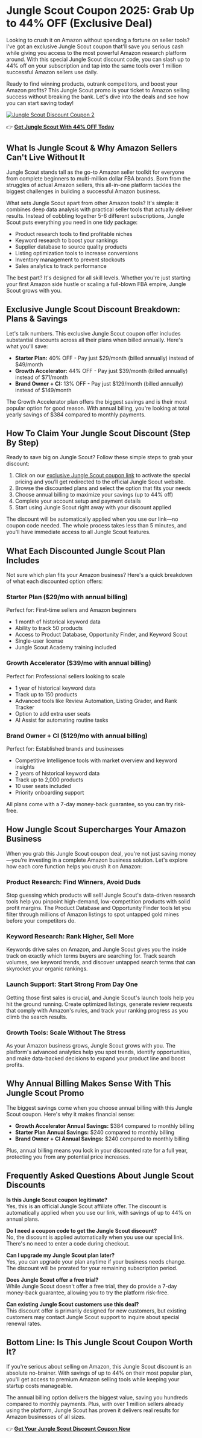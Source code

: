 # Jungle Scout Coupon 2025: Grab Up to 44% OFF (Exclusive Deal)

Looking to crush it on Amazon without spending a fortune on seller tools? I've got an exclusive Jungle Scout coupon that'll save you serious cash while giving you access to the most powerful Amazon research platform around. With this special Jungle Scout discount code, you can slash up to 44% off on your subscription and tap into the same tools over 1 million successful Amazon sellers use daily.

Ready to find winning products, outrank competitors, and boost your Amazon profits? This Jungle Scout promo is your ticket to Amazon selling success without breaking the bank. Let's dive into the deals and see how you can start saving today!

[![Jungle Scout Discount Coupon 2](https://res.cloudinary.com/drzqec0oi/image/upload/v1747035925/Jungle_Scout_Discount_Coupon_2_h8nwv6.jpg)](https://get.junglescout.com/affinco)

👉 [**Get Jungle Scout With 44% OFF Today**](https://get.junglescout.com/affinco)

## What Is Jungle Scout & Why Amazon Sellers Can't Live Without It

Jungle Scout stands tall as the go-to Amazon seller toolkit for everyone from complete beginners to multi-million dollar FBA brands. Born from the struggles of actual Amazon sellers, this all-in-one platform tackles the biggest challenges in building a successful Amazon business.

What sets Jungle Scout apart from other Amazon tools? It's simple: it combines deep data analysis with practical seller tools that actually deliver results. Instead of cobbling together 5-6 different subscriptions, Jungle Scout puts everything you need in one tidy package:

- Product research tools to find profitable niches  
- Keyword research to boost your rankings  
- Supplier database to source quality products  
- Listing optimization tools to increase conversions  
- Inventory management to prevent stockouts  
- Sales analytics to track performance  

The best part? It's designed for all skill levels. Whether you're just starting your first Amazon side hustle or scaling a full-blown FBA empire, Jungle Scout grows with you.

## Exclusive Jungle Scout Discount Breakdown: Plans & Savings

Let's talk numbers. This exclusive Jungle Scout coupon offer includes substantial discounts across all their plans when billed annually. Here's what you'll save:

- **Starter Plan:** 40% OFF - Pay just $29/month (billed annually) instead of $49/month  
- **Growth Accelerator:** 44% OFF - Pay just $39/month (billed annually) instead of $71/month  
- **Brand Owner + CI:** 13% OFF - Pay just $129/month (billed annually) instead of $149/month  

The Growth Accelerator plan offers the biggest savings and is their most popular option for good reason. With annual billing, you're looking at total yearly savings of $384 compared to monthly payments.

## How To Claim Your Jungle Scout Discount (Step By Step)

Ready to save big on Jungle Scout? Follow these simple steps to grab your discount:

1. Click on our [exclusive Jungle Scout coupon link](https://get.junglescout.com/affinco) to activate the special pricing and you’ll get redirected to the official Jungle Scout website.  
2. Browse the discounted plans and select the option that fits your needs  
3. Choose annual billing to maximize your savings (up to 44% off)  
4. Complete your account setup and payment details  
5. Start using Jungle Scout right away with your discount applied  

The discount will be automatically applied when you use our link—no coupon code needed. The whole process takes less than 5 minutes, and you'll have immediate access to all Jungle Scout features.

## What Each Discounted Jungle Scout Plan Includes

Not sure which plan fits your Amazon business? Here's a quick breakdown of what each discounted option offers:

### Starter Plan ($29/mo with annual billing)  
Perfect for: First-time sellers and Amazon beginners  

- 1 month of historical keyword data  
- Ability to track 50 products  
- Access to Product Database, Opportunity Finder, and Keyword Scout  
- Single-user license  
- Jungle Scout Academy training included  

### Growth Accelerator ($39/mo with annual billing)  
Perfect for: Professional sellers looking to scale  

- 1 year of historical keyword data  
- Track up to 150 products  
- Advanced tools like Review Automation, Listing Grader, and Rank Tracker  
- Option to add extra user seats  
- AI Assist for automating routine tasks  

### Brand Owner + CI ($129/mo with annual billing)  
Perfect for: Established brands and businesses  

- Competitive Intelligence tools with market overview and keyword insights  
- 2 years of historical keyword data  
- Track up to 2,000 products  
- 10 user seats included  
- Priority onboarding support  

All plans come with a 7-day money-back guarantee, so you can try risk-free.

## How Jungle Scout Supercharges Your Amazon Business

When you grab this Jungle Scout coupon deal, you're not just saving money—you’re investing in a complete Amazon business solution. Let's explore how each core function helps you crush it on Amazon:

### Product Research: Find Winners, Avoid Duds

Stop guessing which products will sell! Jungle Scout's data-driven research tools help you pinpoint high-demand, low-competition products with solid profit margins. The Product Database and Opportunity Finder tools let you filter through millions of Amazon listings to spot untapped gold mines before your competitors do.

### Keyword Research: Rank Higher, Sell More

Keywords drive sales on Amazon, and Jungle Scout gives you the inside track on exactly which terms buyers are searching for. Track search volumes, see keyword trends, and discover untapped search terms that can skyrocket your organic rankings.

### Launch Support: Start Strong From Day One

Getting those first sales is crucial, and Jungle Scout's launch tools help you hit the ground running. Create optimized listings, generate review requests that comply with Amazon's rules, and track your ranking progress as you climb the search results.

### Growth Tools: Scale Without The Stress

As your Amazon business grows, Jungle Scout grows with you. The platform's advanced analytics help you spot trends, identify opportunities, and make data-backed decisions to expand your product line and boost profits.

## Why Annual Billing Makes Sense With This Jungle Scout Promo

The biggest savings come when you choose annual billing with this Jungle Scout coupon. Here's why it makes financial sense:

- **Growth Accelerator Annual Savings:** $384 compared to monthly billing  
- **Starter Plan Annual Savings:** $240 compared to monthly billing  
- **Brand Owner + CI Annual Savings:** $240 compared to monthly billing  

Plus, annual billing means you lock in your discounted rate for a full year, protecting you from any potential price increases.

## Frequently Asked Questions About Jungle Scout Discounts

**Is this Jungle Scout coupon legitimate?**  
Yes, this is an official Jungle Scout affiliate offer. The discount is automatically applied when you use our link, with savings of up to 44% on annual plans.

**Do I need a coupon code to get the Jungle Scout discount?**  
No, the discount is applied automatically when you use our special link. There's no need to enter a code during checkout.

**Can I upgrade my Jungle Scout plan later?**  
Yes, you can upgrade your plan anytime if your business needs change. The discount will be prorated for your remaining subscription period.

**Does Jungle Scout offer a free trial?**  
While Jungle Scout doesn't offer a free trial, they do provide a 7-day money-back guarantee, allowing you to try the platform risk-free.

**Can existing Jungle Scout customers use this deal?**  
This discount offer is primarily designed for new customers, but existing customers may contact Jungle Scout support to inquire about special renewal rates.

## Bottom Line: Is This Jungle Scout Coupon Worth It?

If you're serious about selling on Amazon, this Jungle Scout discount is an absolute no-brainer. With savings of up to 44% on their most popular plan, you'll get access to premium Amazon selling tools while keeping your startup costs manageable.

The annual billing option delivers the biggest value, saving you hundreds compared to monthly payments. Plus, with over 1 million sellers already using the platform, Jungle Scout has proven it delivers real results for Amazon businesses of all sizes.

👉 [**Get Your Jungle Scout Discount Coupon Now**](https://get.junglescout.com/affinco)
